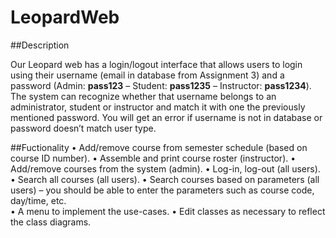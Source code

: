 # LeopardWeb

##Description

Our Leopard web has a login/logout interface that allows users to login using their username (email in database from Assignment 3) and a password 
(Admin: **pass123** – Student: **pass1235** – Instructor: **pass1234**).  
The system can recognize whether that username belongs to an administrator, student or instructor and match it with one the previously mentioned password. 
You will get an error if username is not in database or password doesn’t match user type. 

##Fuctionality
•	Add/remove course from semester schedule (based on course ID number).
•	Assemble and print course roster (instructor). 
•	Add/remove courses from the system (admin). 
•	Log-in, log-out (all users).
•	Search all courses (all users).
•	Search courses based on parameters (all users) – you should be able to enter the parameters such as course code, day/time, etc.  
•	A menu to implement the use-cases. 
•	Edit classes as necessary to reflect the class diagrams.
